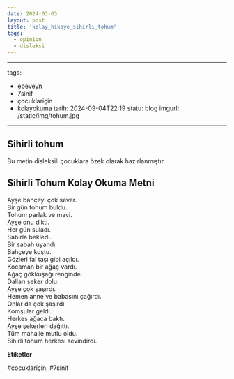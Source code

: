 ```yaml
---
date: 2024-03-03
layout: post
title: 'kolay_hikaye_sihirli_tohum'
tags:
  - opinion
  - disleksi
---
```


---
tags:
  - ebeveyn
  - 7sinif
  - çocuklariçin
  - kolayokuma
tarih: 2024-09-04T22:19
statu: blog
imgurl: /static/img/tohum.jpg
---

## Sihirli tohum

Bu metin disleksili çocuklara özek olarak hazırlanmıştır.

## Sihirli Tohum Kolay Okuma Metni

Ayşe bahçeyi çok sever.  
Bir gün tohum buldu.  
Tohum parlak ve mavi.  
Ayşe onu dikti.  
Her gün suladı.  
Sabırla bekledi.  
Bir sabah uyandı.  
Bahçeye koştu.  
Gözleri fal taşı gibi açıldı.  
Kocaman bir ağaç vardı.  
Ağaç gökkuşağı renginde.  
Dalları şeker dolu.  
Ayşe çok şaşırdı.  
Hemen anne ve babasını çağırdı.  
Onlar da çok şaşırdı.  
Komşular geldi.  
Herkes ağaca baktı.  
Ayşe şekerleri dağıttı.  
Tüm mahalle mutlu oldu.  
Sihirli tohum herkesi sevindirdi.

**Etiketler**

#çocuklariçin, #7sinif 
